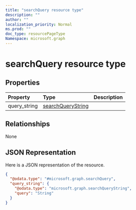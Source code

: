 ```yaml
---
title: "searchQuery resource type"
description: ""
author: ""
localization_priority: Normal
ms.prod: ""
doc_type: resourcePageType
Namespace: microsoft.graph
---
```



# searchQuery resource type



## Properties
|Property|Type|Description|
|:---|:---|:---|
|query_string|[searchQueryString](../resources/searchQueryString.md)||

## Relationships
None

## JSON Representation
Here is a JSON representation of the resource.
<!-- {
  "blockType": "resource",
  "@odata.type": "microsoft.graph.searchQuery"
}
-->
``` json
{
  "@odata.type": "#microsoft.graph.searchQuery",
  "query_string": {
    "@odata.type": "microsoft.graph.searchQueryString",
    "query": "String"
  }
}
```

